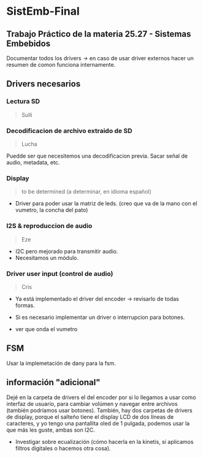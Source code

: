 # SistEmb-Final
## Trabajo Práctico de la materia 25.27 - Sistemas Embebidos

Documentar todos los drivers $\to$ en caso de usar driver externos hacer un resumen de comon funciona internamente.

## Drivers necesarios

### Lectura SD

> Sulli

### Decodificacion de archivo extraido de SD

> Lucha

Puedde ser que necesitemos una decodificacion previa.
Sacar señal de audio, metadata, etc.

### Display 

> to be determined (a determinar, en idioma español)

- Driver para poder usar la matriz de leds. (creo que va de la mano con el vumetro, la concha del pato)

### I2S & reproduccion de audio

> Eze

- I2C pero mejorado para transmitir audio.
- Necesitamos un módulo.

### Driver user input (control de audio)

> Cris

- Ya está implementado el driver del encoder $\to$ revisarlo de todas formas.
- Si es necesario implementar un driver o interrupcion para botones.

- ver que onda el vumetro

## FSM

Usar la implemetación de dany para la fsm.

## información "adicional"
Dejé en la carpeta de drivers el del encoder por si lo llegamos a usar como interfaz de usuario, para cambiar volúmen y navegar entre archivos (también podríamos usar botones).
También, hay dos carpetas de drivers de display, porque el salteño tiene el display LCD de dos líneas de caracteres, y yo tengo una pantallita oled de 1 pulgada, podemos usar la que más les guste, ambas son I2C.

- Investigar sobre ecualización (cómo hacerla en la kinetis, si aplicamos filtros digitales o hacemos otra cosa).
